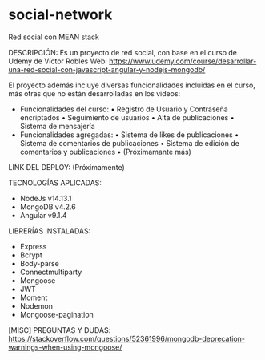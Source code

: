 # social-network
Red social con MEAN stack

DESCRIPCIÓN:
Es un proyecto de red social, con base en el curso de Udemy de Víctor Robles Web:
https://www.udemy.com/course/desarrollar-una-red-social-con-javascript-angular-y-nodejs-mongodb/

El proyecto además incluye diversas funcionalidades incluidas en el curso, más otras que no están desarrolladas en los videos:
- Funcionalidades del curso:
• Registro de Usuario y Contraseña encriptados
• Seguimiento de usuarios
• Alta de publicaciones
• Sistema de mensajería
- Funcionalidades agregadas:
• Sistema de likes de publicaciones
• Sistema de comentarios de publicaciones
• Sistema de edición de comentarios y publicaciones
• (Próximamante más)

LINK DEL DEPLOY:
(Próximamente)

TECNOLOGÍAS APLICADAS:
- NodeJs v14.13.1
- MongoDB v4.2.6
- Angular v9.1.4

LIBRERÍAS INSTALADAS:
- Express
- Bcrypt
- Body-parse
- Connectmultiparty
- Mongoose
- JWT
- Moment
- Nodemon
- Mongoose-pagination

[MISC] PREGUNTAS Y DUDAS:
https://stackoverflow.com/questions/52361996/mongodb-deprecation-warnings-when-using-mongoose/
